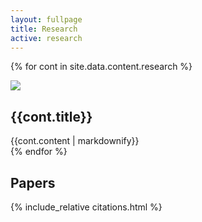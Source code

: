 ```yaml
---
layout: fullpage
title: Research
active: research
---
```


<!-- see _data/content/research.yaml for content -->
{% for cont in site.data.content.research %}
<div class="row">
<div class="col-sm-3">
<img src="{{site.url}}/assets/{{cont.image}}" class="img-fluid" />
</div>
<div class="col-sm-9">
<h2>{{cont.title}}</h2>
{{cont.content | markdownify}}
</div>
</div>
{% endfor %}

<div class="row"><div class="col-lg-9 col-xs-12">
<h2>Papers</h2>
{% include_relative citations.html %}
</div></div>

